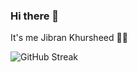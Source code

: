 ### Hi there 👋

<!--
**jibrankhursheed/jibrankhursheed** is a ✨ _special_ ✨ repository because its `README.md` (this file) appears on your GitHub profile.

Here are some ideas to get you started:

- 🔭 I’m currently working on ...
- 🌱 I’m currently learning ...
- 👯 I’m looking to collaborate on ...
- 🤔 I’m looking for help with ...
- 💬 Ask me about ...
- 📫 How to reach me: ...
- 😄 Pronouns: ...
- ⚡ Fun fact: ...
-->

It's me Jibran Khursheed :man_technologist:

![GitHub Streak](https://github-readme-streak-stats.herokuapp.com?user=jibrankhursheed&theme=transparent)

